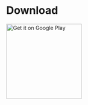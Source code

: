 # Download
<a href="https://play.google.com/store/apps/details?id=com.ibelm.quicklteforce4g">
  <img alt="Get it on Google Play" src="https://user-images.githubusercontent.com/88589019/218339085-7c6dd8a6-d2d8-4709-abe1-d6d23ade0062.png" width="200"/>
</a>
